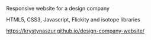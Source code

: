 
Responsive website for a design company

HTML5, CSS3, Javascript, Flickity and isotope libraries

https://krystynaszur.github.io/design-company-website/

